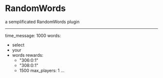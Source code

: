 # RandomWords
a semplificated RandomWords plugin

---
time_message: 1000
words:
- select
- your
- words
rewards:
  - "306:0:1"
  - "308:0:1"
  - 1500
max_players: 1
...
